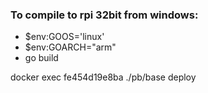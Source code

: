 ### To compile to rpi 32bit from windows:

- $env:GOOS='linux'
- $env:GOARCH="arm"
- go build


docker exec fe454d19e8ba ./pb/base deploy
